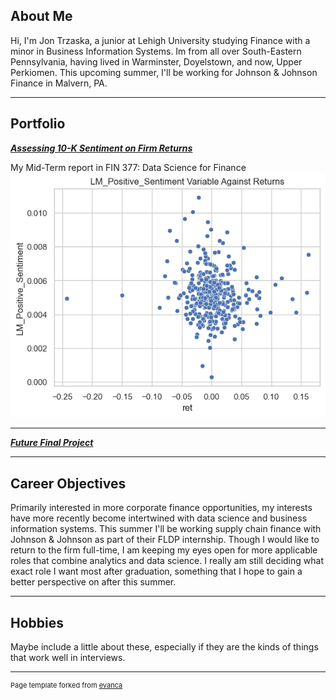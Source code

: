## About Me

Hi, I'm Jon Trzaska, a junior at Lehigh University studying Finance with a minor in Business Information Systems. Im from all over South-Eastern Pennsylvania, having lived in Warminster, Doyelstown, and now, Upper Perkiomen. This upcoming summer, I'll be working for Johnson & Johnson Finance in Malvern, PA. 

---

## Portfolio

<!-- You can link to other websites, PDFs in this repo, and other pages in this repo -->

_**[Assessing 10-K Sentiment on Firm Returns](report/report.md)**_

My Mid-Term report in FIN 377: Data Science for Finance
<img src="report/output_13_0.png?raw=true"/>

---

_**[Future Final Project](https://donbowen.github.io/teamproject/)**_



---


## Career Objectives

Primarily interested in more corporate finance opportunities, my interests have more recently become intertwined with data science and business information systems. 
This summer I'll be working supply chain finance with Johnson & Johnson as part of their FLDP internship. Though I would like to return to the firm full-time, I am keeping my eyes open for more applicable roles that combine analytics and data science. I really am still deciding what exact role I want most after graduation, something that I hope to gain a better perspective on after this summer. 

---

## Hobbies

Maybe include a little about these, especially if they are the kinds of things that work well in interviews.

---
<p style="font-size:11px">Page template forked from <a href="https://github.com/evanca/quick-portfolio">evanca</a></p>
<!-- Remove above link if you don't want to attibute -->
